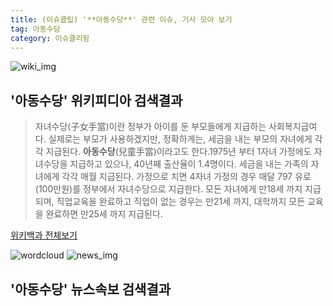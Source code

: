 ```yaml
---
title: (이슈클립) '**아동수당**' 관련 이슈, 기사 모아 보기
tag: 아동수당
category: 이슈클리핑
---
```

![wiki_img](https://user-images.githubusercontent.com/42597476/44503234-41136a80-a6d0-11e8-9071-6fc6418eafe4.png)
## **'**아동수당**'** 위키피디아 검색결과
>자녀수당(子女手當)이란 정부가 아이를 둔 부모들에게 지급하는 사회복지급여다. 실제로는 부모가 사용하겠지만, 정확하게는, 세금을 내는 부모의 자녀에게 각각 지급된다. **아동수당**(兒童手當)이라고도 한다.1975년 부터 1자녀 가정에도 자녀수당을 지급하고 있으나, 40년째 출산율이 1.4명이다. 세금을 내는 가족의 자녀에게 각각 매월 지급된다. 가정으로 치면 4자녀 가정의 경우 매달 797 유로(100만원)를 정부에서 자녀수당으로 지급한다. 모든 자녀에게 만18세 까지 지급되며, 직업교육을 완료하고 직업이 없는 경우는 만21세 까지, 대학까지 모든 교육을 완료하면 만25세 까지 지급된다.

<a href="https://ko.wikipedia.org/wiki/아동수당" target="_blank">위키백과 전체보기</a>

![wordcloud](https://s3.ap-northeast-2.amazonaws.com/lyrics101-wordcloud/2018-09-21-1537499715.png)
![news_img](https://user-images.githubusercontent.com/42597476/44507050-1206f400-a6e4-11e8-8d98-7ffbfebb353f.png)
## **'**아동수당**'** 뉴스속보 검색결과

